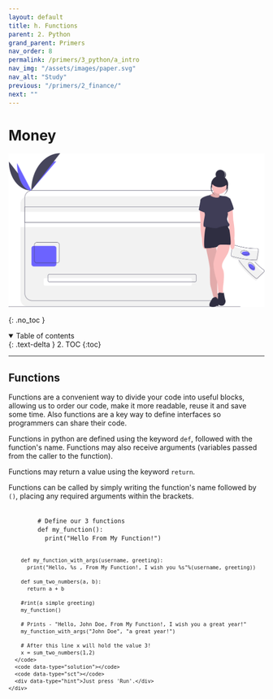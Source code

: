 ```yaml
---
layout: default
title: h. Functions
parent: 2. Python
grand_parent: Primers
nav_order: 8
permalink: /primers/3_python/a_intro
nav_img: "/assets/images/paper.svg"
nav_alt: "Study"
previous: "/primers/2_finance/"
next: ""
---
```


# Money

![Finance](/assets/images/primers/finance.svg)

{: .no_toc }

<details open markdown="block">
  <summary>
    Table of contents
  </summary>
  {: .text-delta }
2. TOC
{:toc}
</details>

---

<div class="theory" markdown="1">

## Functions

Functions are a convenient way to divide your code into useful blocks, allowing us to order our code, make it more readable, reuse it and save some time. Also functions are a key way to define interfaces so programmers can share their code.

Functions in python are defined using the keyword `def`, followed with the function's name. Functions may also receive arguments (variables passed from the caller to the function).

Functions may return a value using the keyword `return`.

Functions can be called by simply writing the function's name followed by `()`, placing any required arguments within the brackets.

<div class="exercise">
    <div data-datacamp-exercise data-lang="python" data-height="auto">
      <code data-type="pre-exercise-code"></code>
      <code id= "foo" data-type="sample-code" >
        # Define our 3 functions
        def my_function():
          print("Hello From My Function!")

        def my_function_with_args(username, greeting):
          print("Hello, %s , From My Function!, I wish you %s"%(username, greeting))

        def sum_two_numbers(a, b):
          return a + b

        #rint(a simple greeting)
        my_function()

        # Prints - "Hello, John Doe, From My Function!, I wish you a great year!"
        my_function_with_args("John Doe", "a great year!")

        # After this line x will hold the value 3!
        x = sum_two_numbers(1,2)
      </code>
      <code data-type="solution"></code>
      <code data-type="sct"></code>
      <div data-type="hint">Just press 'Run'.</div>
    </div>

  </div>

</div>